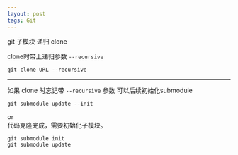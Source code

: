 ```yaml
---
layout: post
tags: Git
---
```


git 子模块 递归 clone 

clone时带上递归参数 `--recursive`
```
git clone URL --recursive
```

---

如果 clone 时忘记带 `--recursive` 参数 可以后续初始化submodule
```
git submodule update --init
```

or  
代码克隆完成，需要初始化子模块。
```
git submodule init
git submodule update
```
